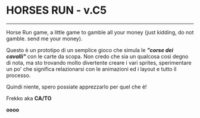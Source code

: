 # HORSES RUN - v.C5
---
Horse Run game, a little game to gamble all your money (just kidding, do not gamble. send me your money).

Questo è un prototipo di un semplice gioco che simula le ***"corse dei cavalli"*** con le carte da scopa. Non credo che sia un qualcosa così degno di nota, ma sto trovando molto divertente creare i vari sprites, sperimentare un po' che significa relazionarsi con le animazioni ed i layout e tutto il processo. 

Quindi niente, spero possiate apprezzarlo per quel che è! 

Frekko aka **CA/TO**

**oooo**
